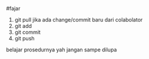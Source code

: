 #fajar
1. git pull jika ada change/commit baru dari colabolator
2. git add
3. git commit
4. git push

belajar prosedurnya yah jangan sampe dilupa